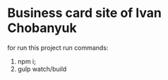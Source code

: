 # Business card site of Ivan Chobanyuk 
 for run this project run commands:
 1) npm i;
 2) gulp watch/build 
 
